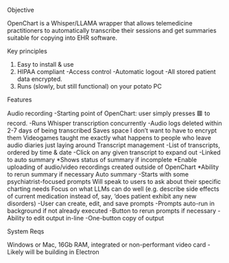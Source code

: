 Objective

OpenChart is a Whisper/LLAMA wrapper that allows telemedicine practitioners to automatically transcribe their sessions and get summaries suitable for copying into EHR software.

Key principles
1) Easy to install & use
2) HIPAA compliant
-Access control 
-Automatic logout
-All stored patient data encrypted.
3) Runs (slowly, but still functional) on your potato PC

Features

Audio recording
	-Starting point of OpenChart: user simply presses 🟥 to record.
-Runs Whisper transcription concurrently
-Audio logs deleted within 2-7 days of being transcribed
	Saves space
	I don’t want to have to encrypt them
Videogames taught me exactly what happens to people who leave audio diaries just laying around
Transcript management
	-List of transcripts, ordered by time & date
	-Click on any given transcript to expand out
	-Linked to auto summary
		*Shows status of summary if incomplete
		*Enable uploading of audio/video recordings created outside of OpenChart
		*Ability to rerun summary if necessary
Auto summary
	-Starts with some psychiatrist-focused prompts
		Will speak to users to ask about their specific charting needs
Focus on what LLMs can do well (e.g. describe side effects of current medication instead of, say, ‘does patient exhibit any new disorders)
	-User can create, edit, and save prompts
	-Prompts auto-run in background if not already executed
	-Button to rerun prompts if necessary
	-Ability to edit output in-line
	-One-button copy of output

System Reqs

Windows or Mac, 16Gb RAM, integrated or non-performant video card
	-Likely will be building in Electron
